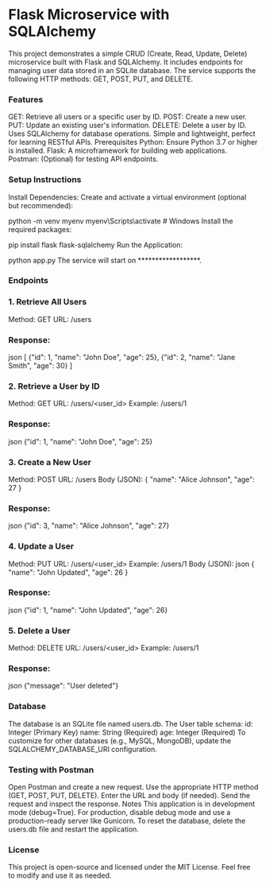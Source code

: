 Flask Microservice with SQLAlchemy
============================================

This project demonstrates a simple CRUD (Create, Read, Update, Delete) microservice built with Flask and SQLAlchemy. It includes endpoints for managing user data stored in an SQLite database. The service supports the following HTTP methods: GET, POST, PUT, and DELETE.

### Features

GET: Retrieve all users or a specific user by ID.
POST: Create a new user.
PUT: Update an existing user's information.
DELETE: Delete a user by ID.
Uses SQLAlchemy for database operations.
Simple and lightweight, perfect for learning RESTful APIs.
Prerequisites
Python: Ensure Python 3.7 or higher is installed.
Flask: A microframework for building web applications.
Postman: (Optional) for testing API endpoints.

### Setup Instructions

Install Dependencies: Create and activate a virtual environment (optional but recommended):

python -m venv myenv
myenv\Scripts\activate    # Windows
Install the required packages:

pip install flask flask-sqlalchemy
Run the Application:

python app.py
The service will start on ******************.

### Endpoints

### 1. Retrieve All Users

Method: GET
URL: /users
### Response:
json
[
    {"id": 1, "name": "John Doe", "age": 25},
    {"id": 2, "name": "Jane Smith", "age": 30}
]
### 2. Retrieve a User by ID

Method: GET
URL: /users/<user_id>
Example: /users/1
### Response:
json
{"id": 1, "name": "John Doe", "age": 25}

### 3. Create a New User

Method: POST
URL: /users
Body (JSON):
{
    "name": "Alice Johnson",
    "age": 27
}
### Response:

json
{"id": 3, "name": "Alice Johnson", "age": 27}

### 4. Update a User

Method: PUT
URL: /users/<user_id>
Example: /users/1
Body (JSON):
json
{
    "name": "John Updated",
    "age": 26
}
### Response:
json
{"id": 1, "name": "John Updated", "age": 26}

### 5. Delete a User
Method: DELETE
URL: /users/<user_id>
Example: /users/1
### Response:
json
{"message": "User deleted"}

### Database
The database is an SQLite file named users.db.
The User table schema:
id: Integer (Primary Key)
name: String (Required)
age: Integer (Required)
To customize for other databases (e.g., MySQL, MongoDB), update the SQLALCHEMY_DATABASE_URI configuration.

### Testing with Postman
Open Postman and create a new request.
Use the appropriate HTTP method (GET, POST, PUT, DELETE).
Enter the URL and body (if needed).
Send the request and inspect the response.
Notes
This application is in development mode (debug=True). For production, disable debug mode and use a production-ready server like Gunicorn.
To reset the database, delete the users.db file and restart the application.

### License
This project is open-source and licensed under the MIT License. Feel free to modify and use it as needed.